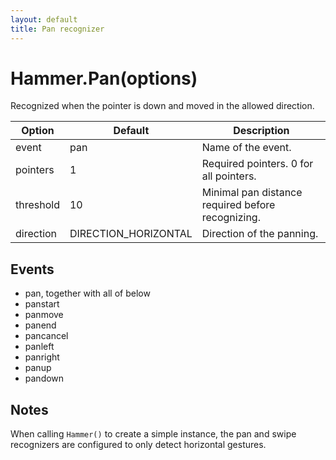 ```yaml
---
layout: default
title: Pan recognizer
---
```


# Hammer.Pan(options)
Recognized when the pointer is down and moved in the allowed direction.

| Option    | Default  | Description       |
| -----------|----------|-------------------|
| event     | pan      | Name of the event. |
| pointers  | 1        | Required pointers. 0 for all pointers. |
| threshold | 10       | Minimal pan distance required before recognizing. |
| direction | DIRECTION_HORIZONTAL | Direction of the panning. |

## Events
- pan, together with all of below
- panstart
- panmove
- panend
- pancancel
- panleft
- panright
- panup 
- pandown

## Notes
When calling `Hammer()` to create a simple instance, the pan and swipe recognizers are configured to only detect horizontal gestures.
